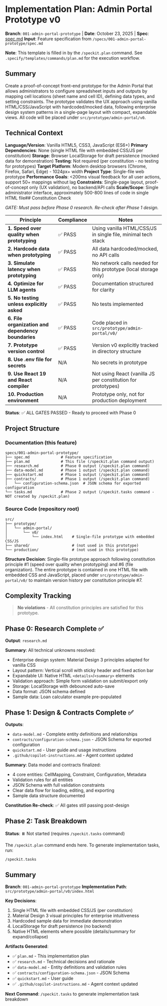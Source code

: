 # Implementation Plan: Admin Portal Prototype v0

**Branch**: `001-admin-portal-prototype` | **Date**: October 23, 2025 | **Spec**: [spec.md](./spec.md)
**Input**: Feature specification from `/specs/001-admin-portal-prototype/spec.md`

**Note**: This template is filled in by the `/speckit.plan` command. See `.specify/templates/commands/plan.md` for the execution workflow.

## Summary

Create a proof-of-concept front-end prototype for the Admin Portal that allows administrators to configure spreadsheet inputs and outputs by mapping cell locations (sheet name and cell ID), defining data types, and setting constraints. The prototype validates the UX approach using vanilla HTML/CSS/JavaScript with hardcoded/mocked data, following enterprise design system patterns in a single-page layout with compact, expandable views. All code will be placed under `src/prototype/admin-portal/v0`.

## Technical Context

**Language/Version**: Vanilla HTML5, CSS3, JavaScript (ES6+)
**Primary Dependencies**: None (single HTML file with embedded CSS/JS per constitution)
**Storage**: Browser LocalStorage for draft persistence (mocked data for demonstration)
**Testing**: Not required (per constitution - no testing for prototypes)
**Target Platform**: Modern desktop browsers (Chrome, Firefox, Safari, Edge) - 1024px+ width
**Project Type**: Single-file web prototype
**Performance Goals**: <200ms visual feedback for all user actions, support 50+ mappings without lag
**Constraints**: Single-page layout, proof-of-concept only (UX validation), no backend/API calls
**Scale/Scope**: Single administrator interface, approximately 500-800 lines of code in single HTML file## Constitution Check

_GATE: Must pass before Phase 0 research. Re-check after Phase 1 design._

| Principle                                          | Compliance | Notes                                                           |
| -------------------------------------------------- | ---------- | --------------------------------------------------------------- |
| **1. Speed over quality when prototyping**         | ✅ PASS    | Using vanilla HTML/CSS/JS in single file, minimal tech stack    |
| **2. Hardcode data when prototyping**              | ✅ PASS    | All data hardcoded/mocked, no API calls                         |
| **3. Simulate latency when prototyping**           | ✅ PASS    | No network calls needed for this prototype (local storage only) |
| **4. Optimize for LLM agents**                     | ✅ PASS    | Documentation structured for clarity                            |
| **5. No testing unless explicitly asked**          | ✅ PASS    | No tests implemented                                            |
| **6. File organization and dependency boundaries** | ✅ PASS    | Code placed in `src/prototype/admin-portal/v0/`                 |
| **7. Prototype version control**                   | ✅ PASS    | Version v0 explicitly tracked in directory structure            |
| **8. Use .env file for secrets**                   | N/A        | No secrets in prototype                                         |
| **9. Use React 19 and React compiler**             | N/A        | Not using React (vanilla JS per constitution for prototypes)    |
| **10. Production environment**                     | N/A        | Prototype only, not for production deployment                   |

**Status**: ✅ ALL GATES PASSED - Ready to proceed with Phase 0

## Project Structure

### Documentation (this feature)

```text
specs/001-admin-portal-prototype/
├── spec.md              # Feature specification
├── plan.md              # This file (/speckit.plan command output)
├── research.md          # Phase 0 output (/speckit.plan command)
├── data-model.md        # Phase 1 output (/speckit.plan command)
├── quickstart.md        # Phase 1 output (/speckit.plan command)
├── contracts/           # Phase 1 output (/speckit.plan command)
│   └── configuration-schema.json  # JSON schema for exported configuration
└── tasks.md             # Phase 2 output (/speckit.tasks command - NOT created by /speckit.plan)
```

### Source Code (repository root)

```text
src/
├── prototype/
│   └── admin-portal/
│       └── v0/
│           └── index.html    # Single-file prototype with embedded CSS/JS
├── shared/                   # (not used in this prototype)
└── production/               # (not used in this prototype)
```

**Structure Decision**: Single-file prototype approach following constitution principle #1 (speed over quality when prototyping) and #6 (file organization). The entire prototype is contained in one HTML file with embedded CSS and JavaScript, placed under `src/prototype/admin-portal/v0/` to maintain version history per constitution principle #7.

## Complexity Tracking

> **No violations** - All constitution principles are satisfied for this prototype.

## Phase 0: Research Complete ✅

**Output**: `research.md`

**Summary**: All technical unknowns resolved:

- Enterprise design system: Material Design 3 principles adapted for vanilla CSS
- Layout pattern: Vertical scroll with sticky header and fixed action bar
- Expandable UI: Native HTML `<details>`/`<summary>` elements
- Validation approach: Simple form validation on submit/export only
- Storage: LocalStorage with debounced auto-save
- Data format: JSON schema defined
- Sample data: Loan calculator example pre-populated

## Phase 1: Design & Contracts Complete ✅

**Outputs**:

- `data-model.md` - Complete entity definitions and relationships
- `contracts/configuration-schema.json` - JSON Schema for exported configuration
- `quickstart.md` - User guide and usage instructions
- `.github/copilot-instructions.md` - Agent context updated

**Summary**: Data model and contracts finalized:

- 4 core entities: CellMapping, Constraint, Configuration, Metadata
- Validation rules for all entities
- JSON Schema with full validation constraints
- Clear data flow for loading, editing, and exporting
- Sample data structure documented

**Constitution Re-check**: ✅ All gates still passing post-design

## Phase 2: Task Breakdown

**Status**: ⏸️ Not started (requires `/speckit.tasks` command)

The `/speckit.plan` command ends here. To generate implementation tasks, run:

```bash
/speckit.tasks
```

## Summary

**Branch**: `001-admin-portal-prototype`
**Implementation Path**: `src/prototype/admin-portal/v0/index.html`

**Key Decisions**:

1. Single HTML file with embedded CSS/JS (per constitution)
2. Material Design 3 visual principles for enterprise intuitiveness
3. Hardcoded sample data for immediate demonstration
4. LocalStorage for draft persistence (no backend)
5. Native HTML elements where possible (details/summary for expand/collapse)

**Artifacts Generated**:

- ✅ `plan.md` - This implementation plan
- ✅ `research.md` - Technical decisions and rationale
- ✅ `data-model.md` - Entity definitions and validation rules
- ✅ `contracts/configuration-schema.json` - JSON Schema
- ✅ `quickstart.md` - User guide
- ✅ `.github/copilot-instructions.md` - Agent context updated

**Next Command**: `/speckit.tasks` to generate implementation task breakdown
